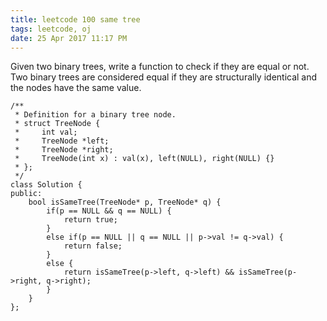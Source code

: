 ```yaml
---
title: leetcode 100 same tree
tags: leetcode, oj
date: 25 Apr 2017 11:17 PM
---
```


Given two binary trees, write a function to check if they are equal or not.
Two binary trees are considered equal if they are structurally identical and the nodes have the same value.


	/**
	 * Definition for a binary tree node.
	 * struct TreeNode {
	 *     int val;
	 *     TreeNode *left;
	 *     TreeNode *right;
	 *     TreeNode(int x) : val(x), left(NULL), right(NULL) {}
	 * };
	 */
	class Solution {
	public:
	    bool isSameTree(TreeNode* p, TreeNode* q) {
	        if(p == NULL && q == NULL) {
	            return true;
	        }
	        else if(p == NULL || q == NULL || p->val != q->val) {
	            return false;
	        }
	        else {
	            return isSameTree(p->left, q->left) && isSameTree(p->right, q->right);
	        }
	    }
	};